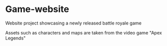 # Game-website
Website project showcasing a newly released battle royale game

Assets such as characters and maps are taken from the video game "Apex Legends"
